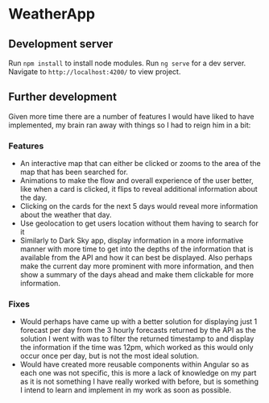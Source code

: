 # WeatherApp

## Development server
Run `npm install` to install node modules.
Run `ng serve` for a dev server. Navigate to `http://localhost:4200/` to view project.

## Further development
Given more time there are a number of features I would have liked to have implemented, my brain ran away with things so I had to reign him in a bit:

### Features
- An interactive map that can either be clicked or zooms to the area of the map that has been searched for.
- Animations to make the flow and overall experience of the user better, like when a card is clicked, it flips to reveal additional information about the day.
- Clicking on the cards for the next 5 days would reveal more information about the weather that day.
- Use geolocation to get users location without them having to search for it
- Similarly to Dark Sky app, display information in a more informative manner with more time to get into the depths of the information that is available from the API and how it can best be displayed. Also perhaps make the current day more prominent with more information, and then show a summary of the days ahead and make them clickable for more information.

### Fixes
- Would perhaps have came up with a better solution for displaying just 1 forecast per day from the 3 hourly forecasts returned by the API as the solution I went with was to filter the returned timestamp to and display the information if the time was 12pm, which worked as this would only occur once per day, but is not the most ideal solution.
- Would have created more reusable components within Angular so as each one was not specific, this is more a lack of knowledge on my part as it is not something I have really worked with before, but is something I intend to learn and implement in my work as soon as possible.
